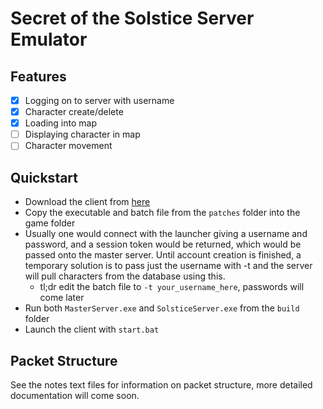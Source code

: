 # Secret of the Solstice Server Emulator

## Features

- [x] Logging on to server with username
- [x] Character create/delete
- [x] Loading into map
- [ ] Displaying character in map
- [ ] Character movement

## Quickstart

- Download the client from [here](https://www.fileplanet.com/183005/180000/fileinfo/Secret-of-the-Solstice-Client)
- Copy the executable and batch file from the `patches` folder into the game folder
- Usually one would connect with the launcher giving a username and password, and a session token would be returned, which would be passed onto the master server. Until account creation is finished, a temporary solution is to pass just the username with -t and the server will pull characters from the database using this.
	- tl;dr edit the batch file to `-t your_username_here`, passwords will come later
- Run both `MasterServer.exe` and `SolsticeServer.exe` from the `build` folder
- Launch the client with `start.bat`

## Packet Structure

See the notes text files for information on packet structure, more detailed documentation will come soon.